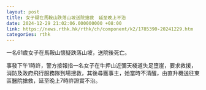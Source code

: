 ```yaml
---
layout: post
title: 女子疑在馬鞍山跌落山坡送院搶救　延至晚上不治
date: 2024-12-29 21:02:06.000000000 +08:00
link: https://news.rthk.hk/rthk/ch/component/k2/1785390-20241229.htm
categories: rthk
---
```


一名61歲女子在馬鞍山懷疑跌落山坡，送院後死亡。

事發下午1時許，警方接報指一名女子在牛押山近彌天棧道失足墮崖，要求救援，消防及政府飛行服務隊到場搜救，其後尋獲事主，她當時不清醒，由直升機送往東區醫院搶救，延至晚上7時許證實不治。
